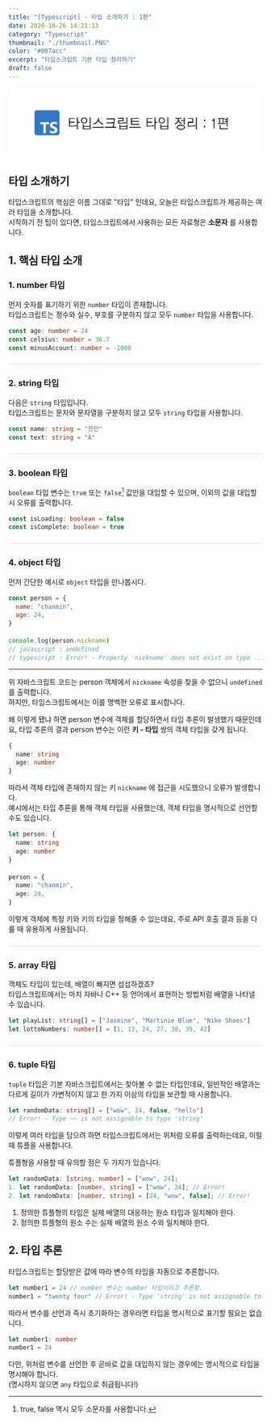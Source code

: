 ```yaml
---
title: "[Typescript] - 타입 소개하기 : 1편"
date: 2020-10-26 14:21:13
category: "Typescript"
thumbnail: "./thumbnail.PNG"
color: "#007acc"
excerpt: "타입스크립트 기본 타입 정리하기"
draft: false
---
```


![thumbnail](./thumbnail.PNG)

## 타입 소개하기

타입스크립트의 핵심은 이름 그대로 "타입" 인데요, 오늘은 타입스크립트가 제공하는 여러 타입을 소개합니다.  
시작하기 전 팁이 있다면, 타입스크립트에서 사용하는 모든 자료형은 **소문자** 를 사용합니다.

## 1. 핵심 타입 소개

### 1. number 타입

먼저 숫자를 표기하기 위한 `number` 타입이 존재합니다.  
타입스크립트는 정수와 실수, 부호를 구분하지 않고 모두 `number` 타입을 사용합니다.

```typescript
const age: number = 24
const celsius: number = 36.7
const minusAccount: number = -1000
```

<hr style = "background-color: #dedede; margin: 1.5rem 0">

### 2. string 타입

다음은 `string` 타입입니다.  
타입스크립트는 문자와 문자열을 구분하지 않고 모두 `string` 타입을 사용합니다.

```typescript
const name: string = "찬민"
const text: string = "A"
```

<hr style = "background-color: #dedede; margin: 1.5rem 0">

### 3. boolean 타입

`boolean` 타입 변수는 `true` 또는 `false`[^1] 값만을 대입할 수 있으며, 이외의 값을 대입할 시 오류를 출력합니다.

```typescript
const isLoading: boolean = false
const isComplete: boolean = true
```

<hr style = "background-color: #dedede; margin: 1.5rem 0">

### 4. object 타입

먼저 간단한 예시로 `object` 타입을 만나봅시다.

```js
const person = {
  name: "chanmin",
  age: 24,
}

console.log(person.nickname)
// javascript : undefined
// typescript : Error! - Property 'nickname' does not exist on type ...'
```

<hr>

위 자바스크립트 코드는 person 객체에서 `nickname` 속성을 찾을 수 없으니 `undefined` 를 출력합니다.  
하지만, 타입스크립트에서는 이를 명백한 오류로 표시합니다.

왜 이렇게 됐냐 하면 person 변수에 객체를 할당하면서 타입 추론이 발생했기 때문인데요, 타입 추론의 결과 person 변수는 이런 **키 - 타입** 쌍의 객체 타입을 갖게 됩니다.

```ts
{
  name: string
  age: number
}
```

따라서 객체 타입에 존재하지 않는 키 `nickname` 에 접근을 시도했으니 오류가 발생합니다.  
예시에서는 타입 추론을 통해 객체 타입을 사용했는데, 객체 타입을 명시적으로 선언할 수도 있습니다.

```ts
let person: {
  name: string
  age: number
}

person = {
  name: "chanmin",
  age: 24,
}
```

이렇게 객체에 특정 키와 키의 타입을 정해줄 수 있는데요, 주로 API 호출 결과 등을 다룰 때 유용하게 사용됩니다.

<hr style = "background-color: #dedede; margin: 1.5rem 0">

### 5. array 타입

객체도 타입이 있는데, 배열이 빠지면 섭섭하겠죠?  
타입스크립트에서는 마치 자바나 C++ 등 언어에서 표현하는 방법처럼 배열을 나타낼 수 있습니다.

```ts
let playList: string[] = ["Jasmine", "Martinie Blue", "Nike Shoes"]
let lottoNumbers: number[] = [1, 13, 24, 27, 30, 35, 42]
```

<hr style = "background-color: #dedede; margin: 1.5rem 0">

### 6. tuple 타입

`tuple` 타입은 기본 자바스크립트에서는 찾아볼 수 없는 타입인데요, 일반적인 배열과는 다르게 길이가 가변적이지 않고 한 가지 이상의 타입을 보관할 때 사용합니다.

```ts
let randomData: string[] = ["wow", 24, false, "hello"]
// Error! - Type ~~ is not assignable to type 'string'
```

이렇게 여러 타입을 담으려 하면 타입스크립트에서는 위처럼 오류를 출력하는데요, 이럴 때 튜플을 사용합니다.

튜플형을 사용할 때 유의할 점은 두 가지가 있습니다.

```ts
let randomData: [string, number] = ["wow", 24];
1. let randomData: [number, string] = ["wow", 24]; // Error!
2. let randomData: [number, string] = [24, "wow", false]; // Error!
```

1. 정의한 튜플형의 타입은 실제 배열의 대응하는 원소 타입과 일치해야 한다.
2. 정의한 튜플형의 원소 수는 실제 배열의 원소 수와 일치해야 한다.

## 2. 타입 추론

타입스크립트는 할당받은 값에 따라 변수의 타입을 자동으로 추론합니다.

```typescript
let number1 = 24 // number 변수는 number 타입이라고 추론함.
number1 = "twenty four" // Error! - Type 'string' is not assignable to type 'number'
```

따라서 변수를 선언과 즉시 초기화하는 경우라면 타입을 명시적으로 표기할 필요는 없습니다.

```typescript
let number1: number
number1 = 24
```

다만, 위처럼 변수를 선언한 후 곧바로 값을 대입하지 않는 경우에는 명시적으로 타입을 명시해야 합니다.  
(명시하지 않으면 `any` 타입으로 취급됩니다!)

[^1]: true, false 역시 모두 소문자를 사용합니다.
